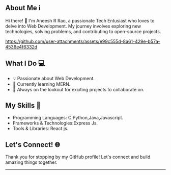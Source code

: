## About Me ℹ️

Hi there! 👋 I'm Aneesh R Rao, a passionate Tech Entusiast who loves to delve into Web Development. My journey involves exploring new technologies, solving problems, and contributing to open-source projects.


https://github.com/user-attachments/assets/e99c555d-8a61-429e-b57a-4536e4f6332d



## What I Do 💻

- 💡 Passionate about Web Development.
- 🌱 Currently learning MERN.
- 🚀 Always on the lookout for exciting projects to collaborate on.

## My Skills 💼

- Programming Languages: C,Python,Java,Javascript.
- Frameworks & Technologies:Express Js.
- Tools & Libraries: React js.

## Let's Connect! 🌐

Thank you for stopping by my GitHub profile! Let's connect and build amazing things together.

-----
